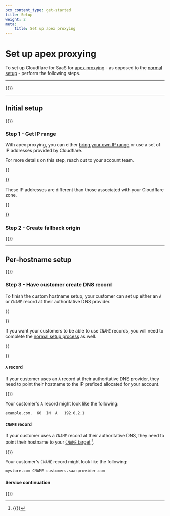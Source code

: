 ```yaml
---
pcx_content_type: get-started
title: Setup
weight: 2
meta:
    title: Set up apex proxying
---
```


# Set up apex proxying

To set up Cloudflare for SaaS for [apex proxying](/cloudflare-for-platforms/cloudflare-for-saas/start/advanced-settings/apex-proxying/) - as opposed to the [normal setup](/cloudflare-for-platforms/cloudflare-for-saas/start/getting-started/) - perform the following steps.

---

{{<render file="_get-started-prereqs.md">}}

---

## Initial setup

{{<render file="_get-started-initial-setup-preamble.md">}}
<br/>

### Step 1 - Get IP range

With apex proxying, you can either [bring your own IP range](/byoip/) or use a set of IP addresses provided by Cloudflare.

For more details on this step, reach out to your account team.

{{<Aside type="warning">}}

These IP addresses are different than those associated with your Cloudflare zone.

{{</Aside>}}

### Step 2 - Create fallback origin

{{<render file="_get-started-fallback-origin.md" noMarkdown=true >}}

---

## Per-hostname setup

{{<render file="_get-started-per-hostname.md" noMarkdown=true >}}

### Step 3 - Have customer create DNS record

To finish the custom hostname setup, your customer can set up either an `A` or `CNAME` record at their authoritative DNS provider.

{{<Aside type="note">}}

If you want your customers to be able to use `CNAME` records, you will need to complete the [normal setup process](/cloudflare-for-platforms/cloudflare-for-saas/start/getting-started/) as well.

{{</Aside>}}

#### `A` record

If your customer uses an `A` record at their authoritative DNS provider, they need to point their hostname to the IP prefixed allocated for your account.

{{<render file="_get-started-check-statuses.md">}}

Your customer's `A` record might look like the following:

```txt
example.com.  60  IN  A   192.0.2.1
```

#### `CNAME` record

If your customer uses a `CNAME` record at their authoritative DNS, they need to point their hostname to your [`CNAME` target](/cloudflare-for-platforms/cloudflare-for-saas/start/getting-started/#step-2-optional--create-cname-target) [^1].

{{<render file="_get-started-check-statuses.md">}}

Your customer's `CNAME` record might look like the following:

```txt
mystore.com CNAME customers.saasprovider.com
```

[^1]: {{<render file="_regional-services.md">}}

#### Service continuation

{{<render file="_get-started-service-continuation.md">}}